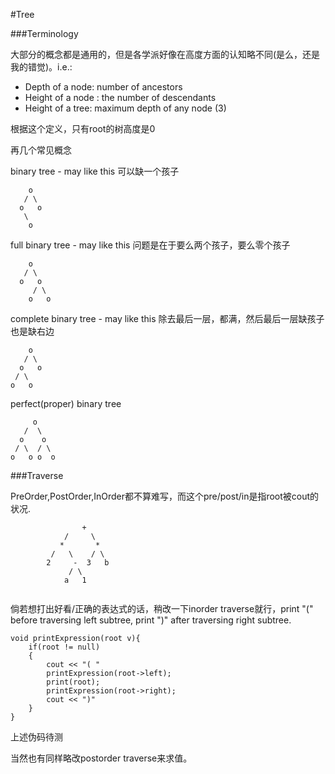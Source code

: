 #Tree

###Terminology

大部分的概念都是通用的，但是各学派好像在高度方面的认知略不同(是么，还是我的错觉)。i.e.:


- Depth of a node: number of ancestors
- Height of a node : the number of descendants- Height of a tree: maximum depth of any node (3)根据这个定义，只有root的树高度是0

再几个常见概念
binary tree - may like this 可以缺一个孩子
		o
	   / \	  o   o
	   \		    o
		full binary tree - may like this 问题是在于要么两个孩子，要么零个孩子
		o
	   / \	  o   o
	 	 / \			o   o
	complete binary tree - may like this 除去最后一层，都满，然后最后一层缺孩子也是缺右边
		o
	   / \	  o   o
	 / \		o   o
	
perfect(proper) binary tree

		 o
	   /  \	  o    o
	 / \  / \		o   o o  o
	
###Traverse

PreOrder,PostOrder,InOrder都不算难写，而这个pre/post/in是指root被cout的状况.


```
				+
			/     \
		   *       *
		 /   \    / \
		2     -  3   b
		     / \
		    a   1
		    
 ```

倘若想打出好看/正确的表达式的话，稍改一下inorder traverse就行，print "(" before traversing left subtree, print ")" after traversing right subtree.

```
void printExpression(root v){
	if(root != null)
	{
		cout << "( "
		printExpression(root->left);
		print(root);
		printExpression(root->right);
		cout << ")"
	}
}

```
上述伪码待测

当然也有同样略改postorder traverse来求值。

			